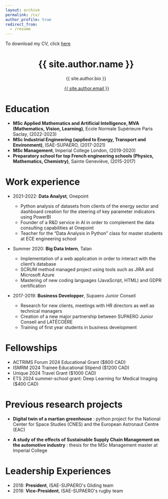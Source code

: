 ```yaml
---
layout: archive
permalink: /cv/
author_profile: true
redirect_from:
  - /resume
---
```

To download my CV, click [here](/files/BENVENISTE_Pierre-Louis_Resume.pdf)<br/>

<h1 align="center">{{ site.author.name }}</h1>
<p align="center">{{ site.author.bio }} <br /> </p>
<p align="center"><i class="fas fa-envelope" aria-hidden="true"></i>&nbsp;<a href="mailto:{{ site.author.email }}" target="_blank">{{ site.author.email }}</a></p>

Education
======
* **MSc Applied Mathematics and Artificial Intelligence, MVA (Mathematics, Vision, Learning)**, Ecole Normale Supérieure Paris Saclay, (2022-2023)
* **MSc Industrial Engineering (applied to Energy, Transport and Environment)**, ISAE-SUPAERO, (2017-2021)
* **MSc Management**, Imperial College London, (2019-2020)
* **Preparatory school for top French engineering schools (Physics, Mathematics, Chemistry)**, Sainte Geneviève, (2015-2017)

Work experience
======
* 2021-2022: **Data Analyst**, Onepoint
  * Python analysis of datasets from clients of the energy sector and dashboard creation for the steering of key parameter indicators using PowerBI
  * Founder of a R&D service in AI in order to complement the data consulting capabilities at Onepoint
  * Teacher for the “Data Analysis in Python” class for master students at ECE engineering school

* Summer 2020: **Big Data Intern**, Talan
  * Implementation of a web application in order to interact with the client’s database
  * SCRUM method managed project using tools such as JIRA and Microsoft Azure
  * Mastering of new coding languages (JavaScript, HTML) and GDPR certification

* 2017-2019: **Business Developper**, Supaero Junior Conseil
  * Research for new clients, meetings with HR directors as well as technical managers
  * Creation of a new major partnership between SUPAERO Junior Conseil and LATÉCOÈRE
  * Training of first year students in business development
 

Fellowships
======
* ACTRIMS Forum 2024 Educational Grant ($800 CAD)
* ISMRM 2024 Trainee Educational Stipend ($1200 CAD)
* Unique 2024 Travel Grant ($1000 CAD)
* ETS 2024 summer-school grant: Deep Learning for Medical Imaging ($400 CAD)

Previous research projects
======
* **Digital twin of a martian greenhouse** : python project for the National Center for Space Studies (CNES) and the European Astronaut Centre (EAC)

* **A study of the effects of Sustainable Supply Chain Management on the automotive industry** : thesis for the MSc Management master at Imperial College

Leadership Experiences
======
* 2018: **President**, ISAE-SUPAERO's Gliding team
* 2018: **Vice-President**, ISAE-SUPAERO's rugby team 
